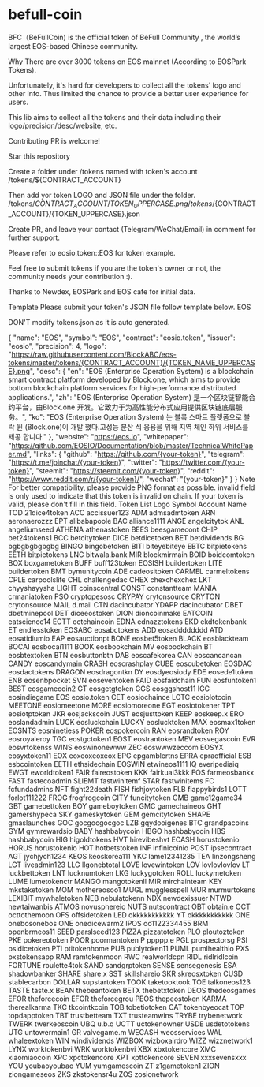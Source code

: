 # befull-coin
BFC（BeFullCoin) is the official token of BeFull Community , the world’s largest EOS-based Chinese community. 


Why
There are over 3000 tokens on EOS mainnet (According to EOSPark Tokens).

Unfortunately, it's hard for developers to collect all the tokens' logo and other info. Thus limited the chance to provide a better user experience for users.

This lib aims to collect all the tokens and their data including their logo/precision/desc/website, etc.

Contributing
PR is welcome!

Star this repository

Create a folder under /tokens named with token's account /tokens/${CONTRACT_ACCOUNT}

Then add yor token LOGO and JSON file under the folder. /tokens/${CONTRACT_ACCOUNT}/{TOKEN_UPPERCASE}.png /tokens/${CONTRACT_ACCOUNT}/{TOKEN_UPPERCASE}.json

Create PR, and leave your contact (Telegram/WeChat/Email) in comment for further support.

Please refer to eosio.token::EOS for token example.

Feel free to submit tokens if you are the token's owner or not, the community needs your contribution :).

Thanks to Newdex, EOSPark and EOS cafe for initial data.

Template
Please submit your token's JSON file follow template below. EOS

DON'T modify tokens.json as it is auto generated.

{
  "name": "EOS",
  "symbol": "EOS",
  "contract": "eosio.token",
  "issuer": "eosio",
  "precision": 4,
  "logo": "https://raw.githubusercontent.com/BlockABC/eos-tokens/master/tokens/{CONTRACT_ACCOUNT}/{TOKEN_NAME_UPPERCASE}.png",
  "desc": {
    "en": "EOS (Enterprise Operation System) is a blockchain smart contract platform developed by Block.one, which aims to provide bottom blockchain platform services for high-performance distributed applications.",
    "zh": "EOS (Enterprise Operation System) 是一个区块链智能合约平台，由Block.one 开发。它致力于为高性能分布式应用提供区块链底层服务。",
    "ko": "EOS (Enterprise Operation System) 는 블록 스마트 플랫폼으로 블 락 원 (Block.one)이 개발 했다.고성능 분산 식 응용을 위해 지역 체인 하위 서비스를 제공 합니다."
  },
  "website": "https://eos.io",
  "whitepaper": "https://github.com/EOSIO/Documentation/blob/master/TechnicalWhitePaper.md",
  "links": {
    "github": "https://github.com/{your-token}",
    "telegram": "https://t.me/joinchat/{your-token}",
    "twitter": "https://twitter.com/{your-token}",
    "steemit": "https://steemit.com/{your-token}",
    "reddit": "https://www.reddit.com/r/{your-token}/",
    "wechat": "{your-token}"
  }
}
Note
For better compatibility, please provide PNG format as possible.
invalid field is only used to indicate that this token is invalid on chain. If your token is valid, please don't fill in this field.
Token List
Logo	Symbol	Account Name
	TOD	21dice4token
	ACC	accissuer123
	ADM	admsadmtoken
	ARN	aeronaerozzz
	EPT	alibabapoole
	BAC	alliance1111
	ANGE	angelcitytok
	ANL	angeliumseed
	ATHENA	athenastoken
	BEES	beesgamecont
	CHIP	bet24tokens1
	BCC	betcitytoken
	DICE	betdicetoken
	BET	betdividends
	BG	bgbgbgbgbgbg
	BINGO	bingobetoken
	BITI	biteyebiteye
	EBTC	bitpietokens
	EETH	bitpietokens
	LNC	bitwala.bank
	MIR	blockmirmain
	BOID	boidcomtoken
	BOX	boxgametoken
	BUFF	buff123token
	EOSISH	buildertoken
	LITE	buildertoken
	BMT	bymunitycoin
	ADE	cadeositoken
	CARMEL	carmeltokens
	CPLE	carpoolslife
	CHL	challengedac
	CHEX	chexchexchex
	LKT	chyyshayysha
	LIGHT	coinscentral
	CONST	constantteam
	MANIA	crmaniatoken
	PSO	cryptopesosc
	CRYPAY	crytonsource
	CRYTON	crytonsource
	MAIL	d.mail
	CTN	dacincubator
	YDAPP	dacincubator
	DBET	dbetminepool
	DET	diceeostoken
	DION	dioncoinmake
	EATCOIN	eatscience14
	ECTT	ectchaincoin
	EDNA	ednazztokens
	EKD	ekdtokenbank
	ET	endlesstoken
	EOSABC	eosabctokens
	ADD	eosadddddddd
	ATD	eosatidiumio
	EAP	eosauctionpt
	BONE	eosbet5token
	BLACK	eosblackteam
	BOCAI	eosbocai1111
	BOOK	eosbookchain
	MV	eosbookchain
	BT	eosbtextoken
	BTN	eosbuttonbtn
	DAB	eoscafekorea
	CAN	eoscancancan
	CANDY	eoscandymain
	CRASH	eoscrashplay
	CUBE	eoscubetoken
	EOSDAC	eosdactokens
	DRAGON	eosdragontkn
	DY	eosdyeosiody
	EDE	eosede1token
	ENB	eosenbpocket
	SVN	eoseventoken
	FAID	eosfaidchain
	FUN	eosfuntoken1
	BEST	eosgamecoin2
	GT	eosgetgtoken
	GGS	eosggshost11
	IGC	eosindiegame
	EOS	eosio.token
	CET	eosiochaince
	LOTC	eosiolotcoin
	MEETONE	eosiomeetone
	MORE	eosiomoreone
	EGT	eosiotokener
	TPT	eosiotptoken
	JKR	eosjackscoin
	JUST	eosjusttoken
	KEEP	eoskeep.x
	ERO	eoslandadmin
	LUCK	eosluckchain
	LUCKY	eoslucktoken
	MAX	eosmax1token
	EOSNTS	eosninetiess
	POKER	eospokercoin
	RAN	eosrandtoken
	ROY	eosroyaleroy
	TGC	eostgctoken1
	EOST	eostrantoken
	MEV	eosvegascoin
	EVR	eosvrtokenss
	WINS	eoswinonewww
	ZEC	eoswwwzeccom
	EOSYX	eosyxtoken11
	EOX	eoxeoxeoxeox
	EPG	epgamblertns
	EPRA	epraofficial
	ESB	esbcointoken
	EETH	ethsidechain
	EOSWIN	etwineos1111
	IQ	everipediaiq
	EWGT	eworldtoken1
	FAIR	faireostoken
	KKK	fairkuai3kkk
	FOS	farmeosbankx
	FAST	fastecoadmin
	SLIEMT	fastwinitemf
	STAR	fastwinitems
	FC	fcfundadmins
	NFT	fight22death
	FISH	fishjoytoken
	FLB	flappybirds1
	LOTT	forlot111222
	FROG	frogfrogcoin
	CITY	funcitytoken
	GMB	game12game34
	GBT	gamebettoken
	BOY	gameboytoken
	GMC	gamechaineos
	GHT	gamershypeca
	SKY	gameskytoken
	GEM	gemcitytoken
	SHAPE	gmaslaunches
	GOC	gocgocgocgoc
	LZB	gqydooigenes
	BTC	grandpacoins
	GYM	gymrewardsio
	BABY	hashbabycoin
	HBGO	hashbabycoin
	HBS	hashbabycoin
	HIG	higoldtokens
	HVT	hirevibeshvt
	ECASH	horustokenio
	HORUS	horustokenio
	HOT	hotbetstoken
	INF	infinicoinio
	POST	ipsecontract
	AGT	jychjych1234
	KEOS	keoskorea111
	YKC	lame12341235
	TEA	linzongsheng
	LGT	liveadmin123
	LLG	llgonebtotal
	LOVE	lovewintoken
	LOV	lovlovlovlov
	LT	luckbettoken
	LNT	lucknumtoken
	LKG	luckygotoken
	ROLL	luckymetoken
	LUME	lumetokenctr
	MANGO	mangotokenll
	MIR	mirchainteam
	KEY	mkstaketoken
	MOM	mothereosoo1
	MUGL	mugglesspell
	MUR	murmurtokens
	LEXIBIT	mywhaletoken
	NEB	nebulatokenn
	NDX	newdexissuer
	NTWD	newtaiwanbis
	ATMOS	novusphereio
	NUTS	nutscontract
	OBT	obtain.e
	OCT	octtothemoon
	OFS	offsidetoken
	LED	okkkkkkkkkkk
	YT	okkkkkkkkkkk
	ONE	onebosonebos
	ONE	onedicewarm2
	IPOS	oo1122334455
	BRM	openbrmeos11
	SEED	parslseed123
	PIZZA	pizzatotoken
	PLO	ploutoztoken
	PKE	pokereotoken
	POOR	poormantoken
	P	ppppp.e
	PGL	prospectorsg
	PSI	psidicetoken
	PTI	ptitokenhome
	PUB	publytoken11
	PUML	pumlhealthio
	PXS	pxstokensapp
	RAM	ramtokenmoon
	RWC	realworldcpn
	RIDL	ridlridlcoin
	FORTUNE	roulette4tok
	SAND	sandgrptoken
	SENSE	sensegenesis
	ESA	shadowbanker
	SHARE	share.x
	SST	skillshareio
	SKR	skreosxtoken
	CUSD	stablecarbon
	DOLLAR	supstartoken
	TOOK	taketooktook
	TOE	talkoneos123
	TASTE	taste.x
	BEAN	thebeantoken
	BETX	thebetxtoken
	DEOS	thedeosgames
	EFOR	theforcecoin
	EFOR	theforcegrou
	PEOS	thepeostoken
	KARMA	therealkarma
	TKC	tkcointkcoin
	TOB	tobetiotoken
	CAT	tokenbyeocat
	TOP	topdapptoken
	TBT	trustbetteam
	TXT	trusteamwins
	TRYBE	trybenetwork
	TWERK	twerkeoscoin
	UBQ	u.b.q
	UCTT	uctokenowner
	USDE	usdetotokens
	UTG	untowermain1
	GR	valvegame.m
	WECASH	weosservices
	WAL	whaleextoken
	WIN	windividends
	WIZBOX	wizboxairdro
	WIZZ	wizznetwork1
	LYNX	worktokenbvi
	WRK	worktokenbvi
	XBX	xbxtokencore
	XMC	xiaomiaocoin
	XPC	xpctokencore
	XPT	xpttokencore
	SEVEN	xxxsevensxxx
	YOU	youbaoyoubao
	YUM	yumgamescoin
	ZT	z1gametoken1
	ZION	ziongameseos
	ZKS	zkstokensr4u
	ZOS	zosionetwork
